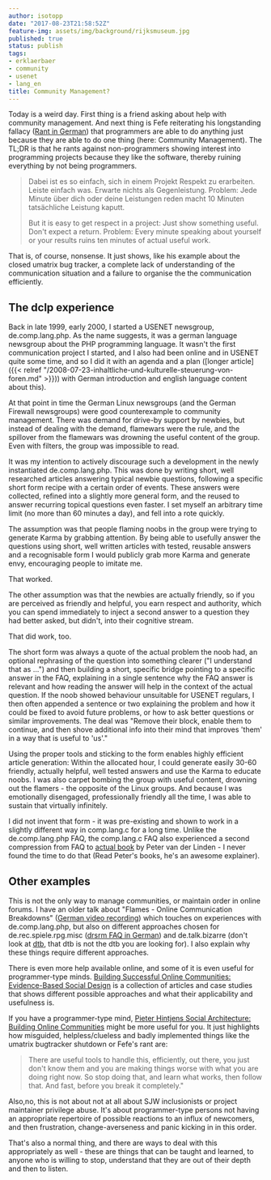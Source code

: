 ```yaml
---
author: isotopp
date: "2017-08-23T21:58:52Z"
feature-img: assets/img/background/rijksmuseum.jpg
published: true
status: publish
tags:
- erklaerbaer
- community
- usenet
- lang_en
title: Community Management?
---
```

Today is a weird day. First thing is a friend asking about help with
community management. And next thing is Fefe reiterating his longstanding
fallacy ([Rant in German](https://blog.fefe.de/?ts=a7634dce)) that
programmers are able to do anything just because they are able to do one
thing (here: Community Management). The TL;DR is that he rants against
non-programmers showing interest into programming projects because they
like the software, thereby ruining everything by not being programmers.

> Dabei ist es so einfach, sich in einem Projekt Respekt zu erarbeiten.
> Leiste einfach was. Erwarte nichts als Gegenleistung. Problem: Jede Minute
> über dich oder deine Leistungen reden macht 10 Minuten tatsächliche
> Leistung kaputt. 
>
> But it is easy to get respect in a project: Just show
> something useful. Don't expect a return. Problem: Every minute speaking
> about yourself or your results ruins ten minutes of actual useful work.

That is, of course, nonsense. It just shows, like his example about the
closed umatrix bug tracker, a complete lack of understanding of the
communication situation and a failure to organise the the communication
efficiently.

## The dclp experience

Back in late 1999, early 2000, I started a USENET newsgroup,
de.comp.lang.php. As the name suggests, it was a german language newsgroup
about the PHP programming language. It wasn't the first communication
project I started, and I also had been online and in USENET quite some time,
and so I did it with an agenda and a plan
([longer article]({{< relref "/2008-07-23-inhaltliche-und-kulturelle-steuerung-von-foren.md" >}}))
with German introduction and english language content about this). 

At that point in time the German Linux newsgroups (and the German Firewall
newsgroups) were good counterexample to community management. There was
demand for drive-by support by newbies, but instead of dealing with the
demand, flamewars were the rule, and the spillover from the flamewars was
drowning the useful content of the group. Even with filters, the group was
impossible to read.

It was my intention to actively discourage such a development in the newly
instantiated de.comp.lang.php. This was done by writing short, well
researched articles answering typical newbie questions, following a specific
short form recipe with a certain order of events. These answers were
collected, refined into a slightly more general form, and the reused to
answer recurring topical questions even faster. I set myself an arbitrary
time limit (no more than 60 minutes a day), and fell into a rote quickly.

The assumption was that people flaming noobs in the group were trying to
generate Karma by grabbing attention. By being able to usefully answer the
questions using short, well written articles with tested, reusable answers
and a recognisable form I would publicly grab more Karma and generate envy,
encouraging people to imitate me.

That worked.

The other assumption was that the newbies are actually friendly, so if you
are perceived as friendly and helpful, you earn respect and authority, which
you can spend immediately to inject a second answer to a question they had
better asked, but didn't, into their cognitive stream.

That did work, too.

The short form was always a quote of the actual problem the noob had, an
optional rephrasing of the question into something clearer ("I understand
that as ...") and then building a short, specific bridge pointing to a
specific answer in the FAQ, explaining in a single sentence why the FAQ
answer is relevant and how reading the answer will help in the context of
the actual question. If the noob showed behaviour unsuitable for USENET
regulars, I then often appended a sentence or two explaining the problem and
how it could be fixed to avoid future problems, or how to ask better
questions or similar improvements. The deal was "Remove their block, enable
them to continue, and then shove additional info into their mind that
improves 'them' in a way that is useful to 'us'." 

Using the proper tools and sticking to the form enables highly efficient
article generation: Within the allocated hour, I could generate easily 30-60
friendly, actually helpful, well tested answers and use the Karma to educate
noobs. I was also carpet bombing the group with useful content, drowning out
the flamers - the opposite of the Linux groups. And because I was
emotionally disengaged, professionally friendly all the time, I was able to
sustain that virtually infinitely. 

I did not invent that form - it was pre-existing and shown to work in a
slightly different way in comp.lang.c for a long time. Unlike the
de.comp.lang.php FAQ, the comp.lang.c FAQ also experienced a second
compression from FAQ to 
[actual book](https://www.amazon.de/Expert-C-Programming-Deep-Secrets-ebook/dp/B00E0LASCU)
by Peter van der Linden - I never found the time to do that (Read Peter's
books, he's an awesome explainer).

## Other examples

This is not the only way to manage communities, or maintain order in online
forums. I have an older talk about "Flames - Online Communication
Breakdowns" 
([German video recording](https://www.youtube.com/watch?v=FXD3vk9M7SQ)) 
which touches on experiences with de.comp.lang.php, but also on different
approaches chosen for de.rec.spiele.rpg.misc 
([drsrm FAQ in German](http://www.azundris.com/output/rp/drsrm/faq/)) and de.talk.bizarre
(don't look at [dtb](http://faqs.cs.uu.nl/na-dir/de/talk-bizarre/faq.html),
that dtb is not the dtb you are looking for). I also explain why these
things require different approaches.

There is even more help available online, and some of it is even useful for
programmer-type minds. 
[Building Successful Online Communities: Evidence-Based Social Design](https://www.amazon.de/Building-Successful-Online-Communities-Evidence-Based-ebook/dp/B007RPF10U)
is a collection of articles and case studies that shows different possible
approaches and what their applicability and usefulness is. 

If you have a programmer-type mind, 
[Pieter Hintjens Social Architecture: Building Online Communities](https://www.amazon.de/Social-Architecture-Building-line-Communities-ebook/dp/B01F8I7Z7E)
might be more useful for you. It just highlights how misguided,
helpless/clueless and badly implemented things like the umatrix bugtracker
shutdown or Fefe's rant are: 

> There are useful tools to handle this, efficiently, out there, you just
> don't know them and you are making things worse with what you are doing
> right now. So stop doing that, and learn what works, then follow that. And
> fast, before you break it completely."

Also,no, this is not about not at all about SJW inclusionists or project
maintainer privilege abuse. It's about programmer-type persons not having an
appropriate repertoire of possible reactions to an influx of newcomers, and
then frustration, change-averseness and panic kicking in in this order.

That's also a normal thing, and there are ways to deal with this
appropriately as well - these are things that can be taught and learned, to
anyone who is willing to stop, understand that they are out of their depth
and then to listen.
